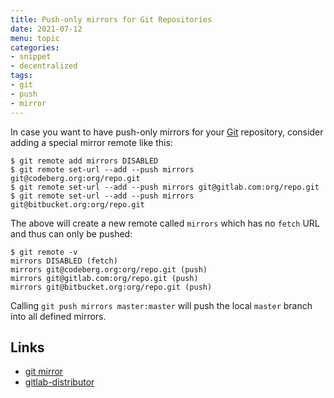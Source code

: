 ```yaml
---
title: Push-only mirrors for Git Repositories
date: 2021-07-12
menu: topic
categories:
- snippet
- decentralized
tags:
- git
- push
- mirror
---
```


In case you want to have push-only mirrors for your [Git](https://git-scm.com/) repository, consider adding a special mirror remote like this:

```shell script
$ git remote add mirrors DISABLED
$ git remote set-url --add --push mirrors git@codeberg.org:org/repo.git
$ git remote set-url --add --push mirrors git@gitlab.com:org/repo.git
$ git remote set-url --add --push mirrors git@bitbucket.org:org/repo.git
```

The above will create a new remote called `mirrors` which has no `fetch` URL and thus can only be pushed:

```shell script
$ git remote -v
mirrors DISABLED (fetch)
mirrors git@codeberg.org:org/repo.git (push)
mirrors git@gitlab.com:org/repo.git (push)
mirrors git@bitbucket.org:org/repo.git (push)
```

Calling `git push mirrors master:master` will push the local `master` branch into all defined mirrors.

## Links

- [git mirror](../git-mirror)
- [gitlab-distributor](../gitlab-distributor)
